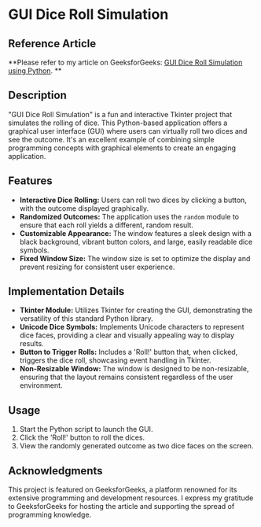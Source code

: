 # GUI Dice Roll Simulation

## Reference Article

**Please refer to my article on GeeksforGeeks: [GUI Dice Roll Simulation using Python](https://www.geeksforgeeks.org/gui-dice-roll-simulation-using-python/). 
**
## Description

"GUI Dice Roll Simulation" is a fun and interactive Tkinter project that simulates the rolling of dice. This Python-based application offers a graphical user interface (GUI) where users can virtually roll two dices and see the outcome. It's an excellent example of combining simple programming concepts with graphical elements to create an engaging application.

## Features

- **Interactive Dice Rolling:** Users can roll two dices by clicking a button, with the outcome displayed graphically.
- **Randomized Outcomes:** The application uses the `random` module to ensure that each roll yields a different, random result.
- **Customizable Appearance:** The window features a sleek design with a black background, vibrant button colors, and large, easily readable dice symbols.
- **Fixed Window Size:** The window size is set to optimize the display and prevent resizing for consistent user experience.

## Implementation Details

- **Tkinter Module:** Utilizes Tkinter for creating the GUI, demonstrating the versatility of this standard Python library.
- **Unicode Dice Symbols:** Implements Unicode characters to represent dice faces, providing a clear and visually appealing way to display results.
- **Button to Trigger Rolls:** Includes a 'Roll!' button that, when clicked, triggers the dice roll, showcasing event handling in Tkinter.
- **Non-Resizable Window:** The window is designed to be non-resizable, ensuring that the layout remains consistent regardless of the user environment.

## Usage

1. Start the Python script to launch the GUI.
2. Click the 'Roll!' button to roll the dices.
3. View the randomly generated outcome as two dice faces on the screen.

## Acknowledgments

This project is featured on GeeksforGeeks, a platform renowned for its extensive programming and development resources. I express my gratitude to GeeksforGeeks for hosting the article and supporting the spread of programming knowledge.

